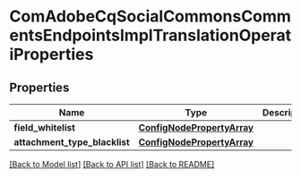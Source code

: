 # ComAdobeCqSocialCommonsCommentsEndpointsImplTranslationOperatiProperties

## Properties
Name | Type | Description | Notes
------------ | ------------- | ------------- | -------------
**field_whitelist** | [**ConfigNodePropertyArray**](ConfigNodePropertyArray.md) |  | [optional] 
**attachment_type_blacklist** | [**ConfigNodePropertyArray**](ConfigNodePropertyArray.md) |  | [optional] 

[[Back to Model list]](../README.md#documentation-for-models) [[Back to API list]](../README.md#documentation-for-api-endpoints) [[Back to README]](../README.md)


